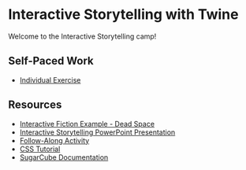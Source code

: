# Interactive Storytelling with Twine
Welcome to the Interactive Storytelling camp!

## Self-Paced Work
- [Individual Exercise](IndividualExercise.md)

## Resources
- [Interactive Fiction Example - Dead Space](http://chooseyourstory.com/story/viewer/default.aspx?StoryId=23287)
- <a href="InteractiveStorytelling.pptx" target="_blank">Interactive Storytelling PowerPoint Presentation</a>
- [Follow-Along Activity](https://hylandtechoutreach.github.io/coding-activities/TwineLesson/TwineLesson.html)
- [CSS Tutorial](https://www.w3schools.com/css/)
- [SugarCube Documentation](https://www.motoslave.net/sugarcube/2/docs/)